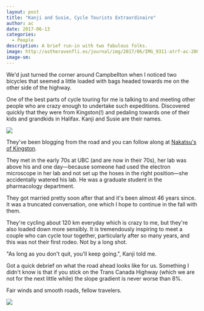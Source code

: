 ```yaml
---
layout: post
title: "Kanji and Susie, Cycle Tourists Extraordinaire"
author: ac
date: 2017-06-13
categories:
  - People
description: A brief run-in with two fabulous folks.
image: http://astheravenfli.es/journal/img/2017/06/IMG_9311-atrf-ac-2000-web.jpg
image-sm:
---
```


We'd just turned the corner around Campbellton when I noticed two bicycles that seemed a little loaded with bags headed towards me on the other side of the highway. 

One of the best parts of cycle touring for me is talking to and meeting other people who are crazy enough to undertake such expeditions. Discovered quickly that they were from Kingston(!) and pedaling towards one of their kids and grandkids in Halifax. Kanji and Susie are their names.

<img src="http://astheravenfli.es/journal/img/2017/06/IMG_9313-atrf-ac-2000-web.jpg">

They've been blogging from the road and you can follow along at [Nakatsu's of Kingston](http://nakatsukingston.blogspot.ca/).

They met in the early 70s at UBC (and are now in their 70s), her lab was above his and one day—because someone had used the electron microscope in her lab and not set up the hoses in the right position—she accidentally watered his lab. He was a graduate student in the pharmacology department.

They got married pretty soon after that and it's been almost 46 years since. It was a truncated conversation, one which I hope to continue in the fall with them. 

They're cycling about 120 km everyday which is crazy to me, but they're also loaded down more sensibly. It is tremendously inspiring to meet a couple who can cycle tour together, particularly after so many years, and this was not their first rodeo. Not by a long shot. 

"As long as you don't quit, you'll keep going.", Kanji told me.

Got a quick debrief on what the road ahead looks like for us. Something I didn't know is that if you stick on the Trans Canada Highway (which we are not for the next little while) the slope gradient is never worse than 8%. 

Fair winds and smooth roads, fellow travelers. 

<img src="http://astheravenfli.es/journal/img/2017/06/IMG_9310-atrf-ac-2000-web.jpg">

